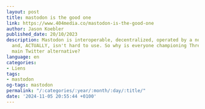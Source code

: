 ```yaml
---
layout: post
title: mastodon is the good one
link: https://www.404media.co/mastodon-is-the-good-one
author: Jason Koebler
published_date: 20/10/2023
description: Mastodon is interoperable, decentralized, operated by a nonprofit, lively,
  and, ACTUALLY, isn't hard to use. So why is everyone championing Threads as the
  main Twitter alternative?
language: en
categories:
- Liens
tags:
- mastodon
og-tags: mastodon
permalink: "/:categories/:year/:month/:day/:title/"
date: '2024-11-05 20:55:44 +0100'
---
```

